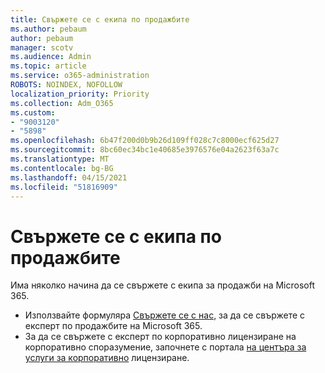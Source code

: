 ```yaml
---
title: Свържете се с екипа по продажбите
ms.author: pebaum
author: pebaum
manager: scotv
ms.audience: Admin
ms.topic: article
ms.service: o365-administration
ROBOTS: NOINDEX, NOFOLLOW
localization_priority: Priority
ms.collection: Adm_O365
ms.custom:
- "9003120"
- "5898"
ms.openlocfilehash: 6b47f200d0b9b26d109ff028c7c8000ecf625d27
ms.sourcegitcommit: 8bc60ec34bc1e40685e3976576e04a2623f63a7c
ms.translationtype: MT
ms.contentlocale: bg-BG
ms.lasthandoff: 04/15/2021
ms.locfileid: "51816909"
---
```

# <a name="contact-the-sales-team"></a>Свържете се с екипа по продажбите

Има няколко начина да се свържете с екипа за продажби на Microsoft 365.

- Използвайте формуляра  [Свържете се с нас,](https://go.microsoft.com/fwlink/p/?LinkId=518644&clcid=0x0409)  за да се свържете с експерт по продажбите на Microsoft 365.
- За да се свържете с експерт по корпоративно лицензиране на корпоративно споразумение, започнете с портала  [на центъра за услуги за корпоративно](https://go.microsoft.com/fwlink/p/?LinkId=329762) лицензиране.
